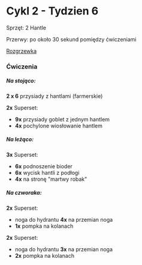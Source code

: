 # Cykl 2 - Tydzien 6

Sprzęt: 2 Hantle

Przerwy: po około 30 sekund pomiędzy ćwiczeniami

[Rozgrzewka](rozgrzewka.md)

### Ćwiczenia

##### Na stojąco:

**2 x 6** przysiady z hantlami (farmerskie)

**2x** Superset:

- **9x** przysiady goblet z jednym hantlem
- **4x** pochylone wiosłowanie hantlem

##### Na leżąco:

**3x** Superset:

- **6x** podnoszenie bioder  
- **6x** wycisk hantli z podłogi
- **4x** na stronę "martwy robak"

##### Na czworaka:

**2x** Superset:

- noga do hydrantu **4x** na przemian noga
- **1x** pompka na kolanach

**2x** Superset:

- noga do hydrantu **3x** na przemian noga
- **2x** pompka na kolanach
